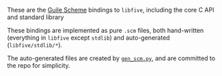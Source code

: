 These are the [Guile Scheme](https://www.gnu.org/software/guile/)
bindings to `libfive`, including the core C API and standard library

These bindings are implemented as pure `.scm` files,
both hand-written (everything in `libfive` except `stdlib`)
and auto-generated (`libfive/stdlib/*`).

The auto-generated files are created by [`gen_scm.py`](../../stdlib/gen_scm.py),
and are committed to the repo for simplicity.
